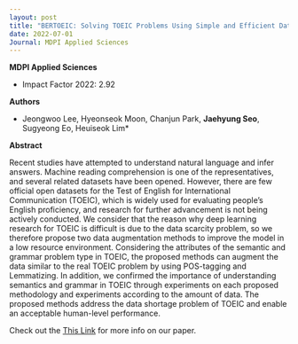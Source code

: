 ```yaml
---
layout: post
title: "BERTOEIC: Solving TOEIC Problems Using Simple and Efficient Data Augmentation Techniques with Pretrained Transformer Encoders (Applied Sciences 2022)"
date: 2022-07-01
Journal: MDPI Applied Sciences
---
```

**MDPI Applied Sciences** 

- Impact Factor 2022: 2.92

**Authors**

- Jeongwoo Lee, Hyeonseok Moon, Chanjun Park, **Jaehyung Seo**, Sugyeong Eo, Heuiseok Lim*

**Abstract**

Recent studies have attempted to understand natural language and infer answers. Machine reading comprehension is one of the representatives, and several related datasets have been opened. However, there are few official open datasets for the Test of English for International Communication (TOEIC), which is widely used for evaluating people’s English proficiency, and research for further advancement is not being actively conducted. We consider that the reason why deep learning research for TOEIC is difficult is due to the data scarcity problem, so we therefore propose two data augmentation methods to improve the model in a low resource environment. Considering the attributes of the semantic and grammar problem type in TOEIC, the proposed methods can augment the data similar to the real TOEIC problem by using POS-tagging and Lemmatizing. In addition, we confirmed the importance of understanding semantics and grammar in TOEIC through experiments on each proposed methodology and experiments according to the amount of data. The proposed methods address the data shortage problem of TOEIC and enable an acceptable human-level performance.

Check out the [This Link][DOI] for more info on our paper. 

[DOI]: https://doi.org/10.3390/app12136686
[jekyll-gh]: https://github.com/jekyll/jekyll
